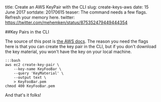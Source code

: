 title: Create an AWS KeyPair with the CLI
slug: create-keys-aws
date: 15 June 2017
sortdate: 20170615
teaser: The command needs a few flags. Refresh your memory here.
twitter: https://twitter.com/mehemken/status/875352479449444354

##Key Pairs in the CLI

The source of this post is [the AWS docs][1]. The reason you need the flags here is that you can create the key pair in the CLI, but if you don't download the key material, you won't have the key on your local machine.

    :::bash
    aws ec2 create-key-pair \
        --key-name KeyFooBar \
        --query 'KeyMaterial' \
        --output text \
        > KeyFooBar.pem
    chmod 400 KeyFooBar.pem

And that's it folks!

[1]: http://docs.aws.amazon.com/cli/latest/userguide/cli-ec2-keypairs.html "Using Key Pairs"
